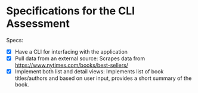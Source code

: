 # Specifications for the CLI Assessment

Specs:
- [x] Have a CLI for interfacing with the application
- [X] Pull data from an external source: Scrapes data from https://www.nytimes.com/books/best-sellers/
- [X] Implement both list and detail views: Implements list of book titles/authors and based on user input, provides a short summary of the book.
